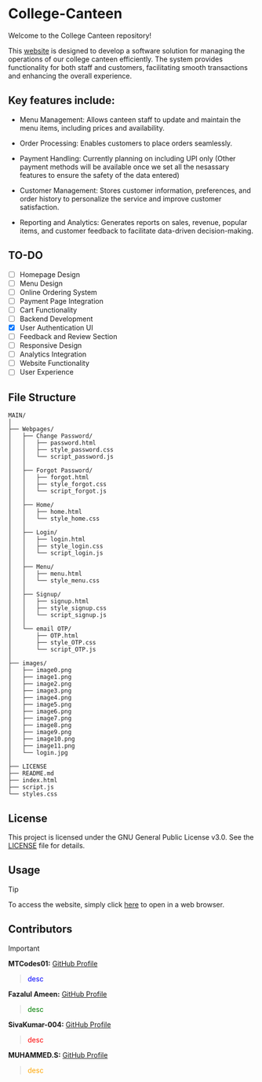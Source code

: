 # College-Canteen

Welcome to the College Canteen repository!

This [website](https://muhammeds88.github.io/College-Canteen/) is designed to develop a software solution for managing the operations of our college canteen efficiently. The system provides functionality for both staff and customers, facilitating smooth transactions and enhancing the overall experience.

## Key features include:

+ Menu Management: Allows canteen staff to update and maintain the menu items, including prices and availability.

+ Order Processing: Enables customers to place orders seamlessly.

+ Payment Handling: Currently planning on including UPI only (Other payment methods will be available once we set all the nesassary features to ensure the safety of the data entered)

+ Customer Management: Stores customer information, preferences, and order history to personalize the service and improve customer satisfaction.

+ Reporting and Analytics: Generates reports on sales, revenue, popular items, and customer feedback to facilitate data-driven decision-making.

## TO-DO

- [ ] Homepage Design
- [ ] Menu Design
- [ ] Online Ordering System
- [ ] Payment Page Integration
- [ ] Cart Functionality
- [ ] Backend Development
- [x] User Authentication UI
- [ ] Feedback and Review Section
- [ ] Responsive Design
- [ ] Analytics Integration
- [ ] Website Functionality
- [ ] User Experience

## File Structure
```
MAIN/
│
├── Webpages/
│   ├── Change Password/
│   │   ├── password.html
│   │   ├── style_password.css
│   │   └── script_password.js
│   │
│   ├── Forgot Password/
│   │   ├── forgot.html
│   │   ├── style_forgot.css
│   │   └── script_forgot.js
│   │
│   ├── Home/
│   │   ├── home.html
│   │   └── style_home.css
│   │
│   ├── Login/
│   │   ├── login.html
│   │   ├── style_login.css
│   │   └── script_login.js
│   │
│   ├── Menu/
│   │   ├── menu.html
│   │   └── style_menu.css
│   │
│   ├── Signup/
│   │   ├── signup.html
│   │   ├── style_signup.css
│   │   └── script_signup.js
│   │
│   └── email OTP/
│       ├── OTP.html
│       ├── style_OTP.css
│       └── script_OTP.js
│
├── images/
│   ├── image0.png
│   ├── image1.png
│   ├── image2.png
│   ├── image3.png
│   ├── image4.png
│   ├── image5.png
│   ├── image6.png
│   ├── image7.png
│   ├── image8.png
│   ├── image9.png
│   ├── image10.png
│   ├── image11.png
│   └── login.jpg
│
├── LICENSE
├── README.md
├── index.html
├── script.js
└── styles.css
```

## License

This project is licensed under the GNU General Public License v3.0. See the [LICENSE](LICENSE) file for details.

## Usage

> [!TIP]
> To access the website, simply click [here](https://muhammeds88.github.io/College-Canteen/) to open in a web browser.

## Contributors

> [!IMPORTANT]
> **MTCodes01:** [GitHub Profile](https://github.com/MTCodes01)
>
> <blockquote style="color: blue;">desc</blockquote>
>
> **Fazalul Ameen:** [GitHub Profile](https://github.com/Fazalul-Ameen)
>
> <blockquote style="color: green;">desc</blockquote>
>
> **SivaKumar-004:** [GitHub Profile](https://github.com/SivaKumar-004)
>
> <blockquote style="color: red;">desc</blockquote>
>
> **MUHAMMED.S:** [GitHub Profile](https://github.com/muhammeds88)
>
> <blockquote style="color: orange;">desc</blockquote>
